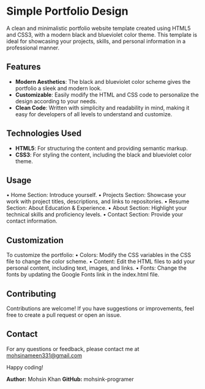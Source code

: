 # Simple Portfolio Design 
A clean and minimalistic portfolio website template created using HTML5 and CSS3, with a modern black and blueviolet color theme. This template is ideal for showcasing your projects, skills, and personal information in a professional manner. 
## Features 
- **Modern Aesthetics**: The black and blueviolet color scheme gives the portfolio a sleek and modern look.
 - **Customizable**: Easily modify the HTML and CSS code to personalize the design according to your needs. 
- **Clean Code**: Written with simplicity and readability in mind, making it easy for developers of all levels to understand and customize. 
## Technologies Used 
- **HTML5**: For structuring the content and providing semantic markup. 
- **CSS3**: For styling the content, including the black and blueviolet color theme.
## Usage
•	Home Section: Introduce yourself.
•	Projects Section: Showcase your work with project titles, descriptions, and links to repositories.
•	Resume Section: About Education & Experience.
•	About Section: Highlight your technical skills and proficiency levels.
•	Contact Section: Provide your contact information.
## Customization
To customize the portfolio:
•	Colors: Modify the CSS variables in the CSS file to change the color scheme.
•	Content: Edit the HTML files to add your personal content, including text, images, and links.
•	Fonts: Change the fonts by updating the Google Fonts link in the index.html file.
## Contributing
Contributions are welcome! If you have suggestions or improvements, feel free to create a pull request or open an issue.
## Contact
For any questions or feedback, please contact me at mohsinameen331@gmail.com

Happy coding!


**Author:** Mohsin Khan
**GitHub:** mohsink-programer
